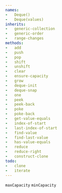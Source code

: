 ```yaml
---
names:
-   Deque()
-   Deque(values)
inherits:
-   generic-collection
-   generic-order
-   range-changes
methods:
-   add
-   push
-   pop
-   shift
-   unshift
-   clear
-   ensure-capacity
-   grow
-   deque-init
-   deque-snap
-   one
-   peek
-   peek-back
-   poke
-   poke-back
-   get-value-equals
-   index-of-start
-   last-index-of-start
-   find-value
-   find-last-value
-   has-value-equals
-   reduce
-   reduce-right
-   construct-clone
todo:
-   clone
-   iterate
---
```


`maxCapacity`
`minCapacity`
